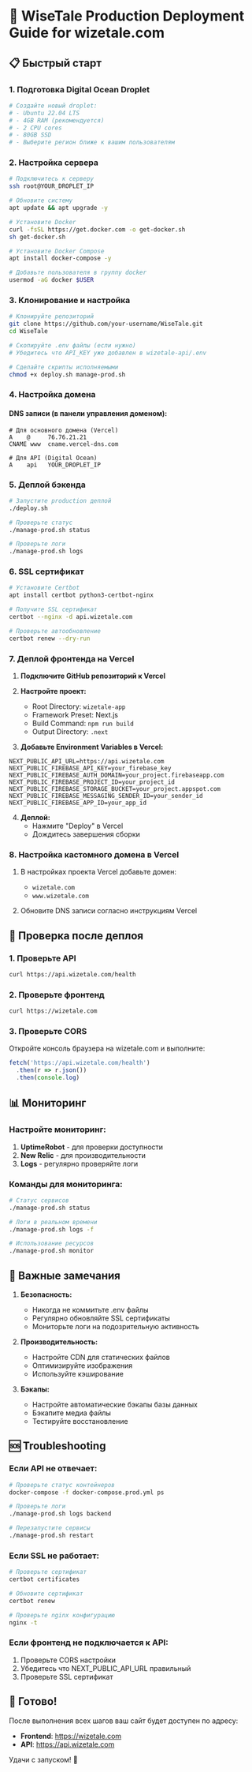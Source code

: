 # 🚀 WiseTale Production Deployment Guide for wizetale.com

## 📋 Быстрый старт

### 1. Подготовка Digital Ocean Droplet

```bash
# Создайте новый droplet:
# - Ubuntu 22.04 LTS
# - 4GB RAM (рекомендуется)
# - 2 CPU cores
# - 80GB SSD
# - Выберите регион ближе к вашим пользователям
```

### 2. Настройка сервера

```bash
# Подключитесь к серверу
ssh root@YOUR_DROPLET_IP

# Обновите систему
apt update && apt upgrade -y

# Установите Docker
curl -fsSL https://get.docker.com -o get-docker.sh
sh get-docker.sh

# Установите Docker Compose
apt install docker-compose -y

# Добавьте пользователя в группу docker
usermod -aG docker $USER
```

### 3. Клонирование и настройка

```bash
# Клонируйте репозиторий
git clone https://github.com/your-username/WiseTale.git
cd WiseTale

# Скопируйте .env файлы (если нужно)
# Убедитесь что API_KEY уже добавлен в wizetale-api/.env

# Сделайте скрипты исполняемыми
chmod +x deploy.sh manage-prod.sh
```

### 4. Настройка домена

#### DNS записи (в панели управления доменом):
```
# Для основного домена (Vercel)
A    @     76.76.21.21
CNAME www  cname.vercel-dns.com

# Для API (Digital Ocean)
A    api   YOUR_DROPLET_IP
```

### 5. Деплой бэкенда

```bash
# Запустите production деплой
./deploy.sh

# Проверьте статус
./manage-prod.sh status

# Проверьте логи
./manage-prod.sh logs
```

### 6. SSL сертификат

```bash
# Установите Certbot
apt install certbot python3-certbot-nginx

# Получите SSL сертификат
certbot --nginx -d api.wizetale.com

# Проверьте автообновление
certbot renew --dry-run
```

### 7. Деплой фронтенда на Vercel

1. **Подключите GitHub репозиторий к Vercel**
2. **Настройте проект:**
   - Root Directory: `wizetale-app`
   - Framework Preset: Next.js
   - Build Command: `npm run build`
   - Output Directory: `.next`

3. **Добавьте Environment Variables в Vercel:**
```
NEXT_PUBLIC_API_URL=https://api.wizetale.com
NEXT_PUBLIC_FIREBASE_API_KEY=your_firebase_key
NEXT_PUBLIC_FIREBASE_AUTH_DOMAIN=your_project.firebaseapp.com
NEXT_PUBLIC_FIREBASE_PROJECT_ID=your_project_id
NEXT_PUBLIC_FIREBASE_STORAGE_BUCKET=your_project.appspot.com
NEXT_PUBLIC_FIREBASE_MESSAGING_SENDER_ID=your_sender_id
NEXT_PUBLIC_FIREBASE_APP_ID=your_app_id
```

4. **Деплой:**
   - Нажмите "Deploy" в Vercel
   - Дождитесь завершения сборки

### 8. Настройка кастомного домена в Vercel

1. В настройках проекта Vercel добавьте домен:
   - `wizetale.com`
   - `www.wizetale.com`

2. Обновите DNS записи согласно инструкциям Vercel

## 🔧 Проверка после деплоя

### 1. Проверьте API
```bash
curl https://api.wizetale.com/health
```

### 2. Проверьте фронтенд
```bash
curl https://wizetale.com
```

### 3. Проверьте CORS
Откройте консоль браузера на wizetale.com и выполните:
```javascript
fetch('https://api.wizetale.com/health')
  .then(r => r.json())
  .then(console.log)
```

## 📊 Мониторинг

### Настройте мониторинг:
1. **UptimeRobot** - для проверки доступности
2. **New Relic** - для производительности
3. **Logs** - регулярно проверяйте логи

### Команды для мониторинга:
```bash
# Статус сервисов
./manage-prod.sh status

# Логи в реальном времени
./manage-prod.sh logs -f

# Использование ресурсов
./manage-prod.sh monitor
```

## 🚨 Важные замечания

1. **Безопасность:**
   - Никогда не коммитьте .env файлы
   - Регулярно обновляйте SSL сертификаты
   - Мониторьте логи на подозрительную активность

2. **Производительность:**
   - Настройте CDN для статических файлов
   - Оптимизируйте изображения
   - Используйте кэширование

3. **Бэкапы:**
   - Настройте автоматические бэкапы базы данных
   - Бэкапите медиа файлы
   - Тестируйте восстановление

## 🆘 Troubleshooting

### Если API не отвечает:
```bash
# Проверьте статус контейнеров
docker-compose -f docker-compose.prod.yml ps

# Проверьте логи
./manage-prod.sh logs backend

# Перезапустите сервисы
./manage-prod.sh restart
```

### Если SSL не работает:
```bash
# Проверьте сертификат
certbot certificates

# Обновите сертификат
certbot renew

# Проверьте nginx конфигурацию
nginx -t
```

### Если фронтенд не подключается к API:
1. Проверьте CORS настройки
2. Убедитесь что NEXT_PUBLIC_API_URL правильный
3. Проверьте SSL сертификат

## 🎉 Готово!

После выполнения всех шагов ваш сайт будет доступен по адресу:
- **Frontend**: https://wizetale.com
- **API**: https://api.wizetale.com

Удачи с запуском! 🚀 
